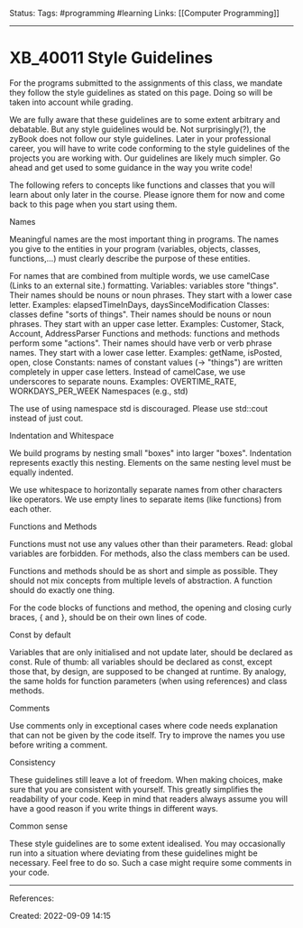 Status:
Tags: #programming #learning 
Links: [[Computer Programming]]
___
# XB_40011 Style Guidelines
For the programs submitted to the assignments of this class, we mandate they follow the style guidelines as stated on this page. Doing so will be taken into account while grading.

We are fully aware that these guidelines are to some extent arbitrary and debatable. But any style guidelines would be. Not surprisingly(?), the zyBook does not follow our style guidelines. Later in your professional career, you will have to write code conforming to the style guidelines of the projects you are working with. Our guidelines are likely much simpler. Go ahead and get used to some guidance in the way you write code!

The following refers to concepts like functions and classes that you will learn about only later in the course. Please ignore them for now and come back to this page when you start using them.

Names

Meaningful names are the most important thing in programs. The names you give to the entities in your program (variables, objects, classes, functions,...) must clearly describe the purpose of these entities. 

For names that are combined from multiple words, we use camelCase (Links to an external site.) formatting.
Variables: variables store "things". Their names should be nouns or noun phrases. They start with a lower case letter.
Examples: elapsedTimeInDays, daysSinceModification
Classes:  classes define "sorts of things". Their names should be nouns or noun phrases. They start with an upper case letter.
Examples: Customer, Stack, Account, AddressParser
Functions and methods: functions and methods perform some "actions". Their names should have verb or verb phrase names. They start with a lower case letter.
Examples: getName, isPosted, open, close
Constants: names of constant values (-> "things") are written completely in upper case letters. Instead of camelCase, we use underscores to separate nouns.
Examples: OVERTIME_RATE, WORKDAYS_PER_WEEK
Namespaces (e.g., std)

The use of using namespace std is discouraged. Please use std::cout instead of just cout.

Indentation and Whitespace

We build programs by nesting small "boxes" into larger "boxes". Indentation represents exactly this nesting. Elements on the same nesting level must be equally indented.

We use whitespace to horizontally separate names from other characters like operators. We use empty lines to separate items (like functions) from each other.

Functions and Methods

Functions must not use any values other than their parameters. Read: global variables are forbidden. For methods, also the class members can be used.

Functions and methods should be as short and simple as possible. They should not mix concepts from multiple levels of abstraction. A function should do exactly one thing.

For the code blocks of functions and method, the opening and closing curly braces, { and }, should be on their own lines of code.

Const by default

Variables that are only initialised and not update later, should be declared as const. Rule of thumb: all variables should be declared as const, except those that, by design, are supposed to be changed at runtime. By analogy, the same holds for function parameters (when using references) and class methods.

Comments

Use comments only in exceptional cases where code needs explanation that can not be given by the code itself. Try to improve the names you use before writing a comment. 

Consistency

These guidelines still leave a lot of freedom. When making choices, make sure that you are consistent with yourself. This greatly simplifies the readability of your code. Keep in mind that readers always assume you will have a good reason if you write things in different ways.

Common sense

These style guidelines are to some extent idealised. You may occasionally run into a situation where deviating from these guidelines might be necessary. Feel free to do so. Such a case might require some comments in your code.
___
References:

Created: 2022-09-09 14:15